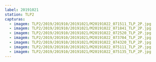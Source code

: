 ```yaml
---
label: 20191021
station: TLP2
capturas:
  - imagem: TLP2/2019/201910/20191021/M20191022_071511_TLP_2P.jpg
  - imagem: TLP2/2019/201910/20191021/M20191022_071841_TLP_2P.jpg
  - imagem: TLP2/2019/201910/20191021/M20191022_072520_TLP_2P.jpg
  - imagem: TLP2/2019/201910/20191021/M20191022_073704_TLP_2P.jpg
  - imagem: TLP2/2019/201910/20191021/M20191022_074320_TLP_2P.jpg
  - imagem: TLP2/2019/201910/20191021/M20191022_075111_TLP_2P.jpg
  - imagem: TLP2/2019/201910/20191021/M20191022_075135_TLP_2P.jpg
---
```

